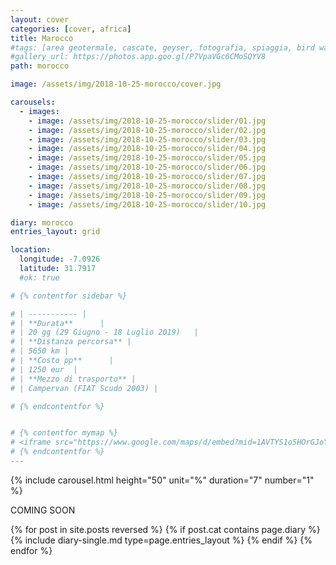 ```yaml
---
layout: cover
categories: [cover, africa]
title: Marocco
#tags: [area geotermale, cascate, geyser, fotografia, spiaggia, bird watching, ghiacciaio, scogliere, fiordi]
#gallery_url: https://photos.app.goo.gl/P7VpaVGc6CMoSQYV8
path: morocco

image: /assets/img/2018-10-25-morocco/cover.jpg

carousels:
  - images: 
    - image: /assets/img/2018-10-25-morocco/slider/01.jpg
    - image: /assets/img/2018-10-25-morocco/slider/02.jpg
    - image: /assets/img/2018-10-25-morocco/slider/03.jpg
    - image: /assets/img/2018-10-25-morocco/slider/04.jpg
    - image: /assets/img/2018-10-25-morocco/slider/05.jpg
    - image: /assets/img/2018-10-25-morocco/slider/06.jpg
    - image: /assets/img/2018-10-25-morocco/slider/07.jpg
    - image: /assets/img/2018-10-25-morocco/slider/08.jpg
    - image: /assets/img/2018-10-25-morocco/slider/09.jpg
    - image: /assets/img/2018-10-25-morocco/slider/10.jpg

diary: morocco
entries_layout: grid

location:
  longitude: -7.0926
  latitude: 31.7917
  #ok: true

# {% contentfor sidebar %}

# | ----------- |
# | **Durata**      |
# | 20 gg (29 Giugno - 18 Luglio 2019)   |
# | **Distanza percorsa** |
# | 5650 km |
# | **Costo pp**      |
# | 1250 eur  |
# | **Mezzo di trasporto** |
# | Campervan (FIAT Scudo 2003) |

# {% endcontentfor %}


# {% contentfor mymap %}
# <iframe src="https://www.google.com/maps/d/embed?mid=1AVTYS1o5HOrGJoYhK8TJbPP7c07xYo--&ehbc=2E312F" width="640" height="480"></iframe>
# {% endcontentfor %}
---
```


{% include carousel.html height="50" unit="%" duration="7" number="1" %}

COMING SOON

<div class="entries-{{ page.entries_layout }}">
  {% for post in site.posts reversed %}
    {% if post.cat contains page.diary %}
      {% include diary-single.md type=page.entries_layout %}
    {% endif %}
  {% endfor %}
</div>
